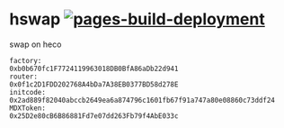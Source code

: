 # hswap [![pages-build-deployment](https://github.com/mdexSwap/hswap/actions/workflows/pages/pages-build-deployment/badge.svg)](https://github.com/mdexSwap/hswap/actions/workflows/pages/pages-build-deployment)
swap on heco

```
factory:
0xb0b670fc1F7724119963018DB0BfA86aDb22d941				
router:
0x0f1c2D1FDD202768A4bDa7A38EB0377BD58d278E		
initcode:
0x2ad889f82040abccb2649ea6a874796c1601fb67f91a747a80e08860c73ddf24	
MDXToken:
0x25D2e80cB6B86881Fd7e07dd263Fb79f4AbE033c
```
